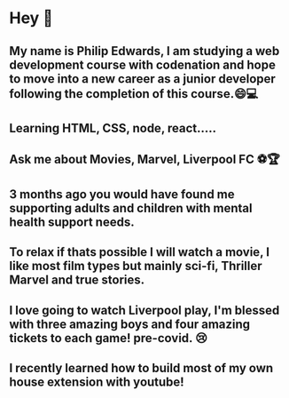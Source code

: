 
# Hey :wave:


## My name is Philip Edwards, I am studying a web development course with codenation and hope to move into a new career as a junior developer following the completion of this course.:smile::computer: 

## Learning HTML, CSS, node, react.....

## Ask me about Movies, Marvel, Liverpool FC :soccer::trophy:

## 3 months ago you would have found me supporting adults and children with mental health support needs.

## To relax if thats possible I will watch a movie, I like most film types but mainly sci-fi, Thriller Marvel and true stories.

## I love going to watch Liverpool play, I'm blessed with three amazing boys and four amazing tickets to each game! pre-covid. :cry:

## I recently learned how to build most of my own house extension with youtube!

